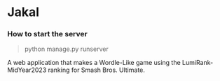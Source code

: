 # Jakal


### How to start the server

> python manage.py runserver

A web application that makes a Wordle-Like game using the LumiRank-MidYear2023 ranking for Smash Bros. Ultimate. 
